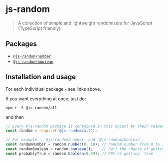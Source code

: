 # js-random

> A collection of simple and lightweight randomizers for JavaScript (TypeScript friendly)

## Packages

- [`@js-random/number`](https://github.com/Raiondesu/js-random/tree/master/packages/number#readme)
- [`@js-random/boolean`](https://github.com/Raiondesu/js-random/tree/master/packages/boolean#readme)

## Installation and usage

For each individual package - see links above.

If you want everything at once, just do:
```
npm i -S @js-random/all
```
and then
```js
// Every @js-random package is contained in this object by their respective name
const random = require('@js-random/all');

// For example - `@js-random/number` and `@js-random/boolean`:
const randomNumber = random.number(0, 10); // random number from 0 to 10 (inclusive)
const randomBoolean = random.boolean();    // half the chance of getting `true` or `false`
const probablyTrue = random.boolean(0.99); // 99% of getting `true`
```
